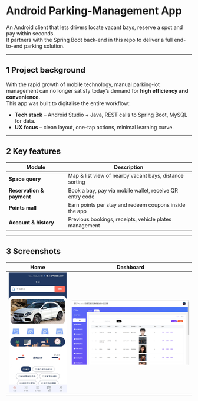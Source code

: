 # Android Parking-Management App

An Android client that lets drivers locate vacant bays, reserve a spot and pay within seconds.  
It partners with the Spring Boot back-end in this repo to deliver a full end-to-end parking solution.

---

## 1  Project background

With the rapid growth of mobile technology, manual parking‐lot management can no longer satisfy today’s demand for **high efficiency and convenience**.  
This app was built to digitalise the entire workflow:

* **Tech stack** – Android Studio + Java, REST calls to Spring Boot, MySQL for data.  
* **UX focus** – clean layout, one-tap actions, minimal learning curve.  


---

## 2  Key features

| Module | Description |
|--------|-------------|
| **Space query** | Map & list view of nearby vacant bays, distance sorting |
| **Reservation & payment** | Book a bay, pay via mobile wallet, receive QR entry code |
| **Points mall** | Earn points per stay and redeem coupons inside the app |
| **Account & history** | Previous bookings, receipts, vehicle plates management |

---

## 3  Screenshots

| Home | Dashboard |
|------|-----------|
| ![home](android-client/photos/home.png) | ![dashboard](android-client/photos/dashboard.png) |
